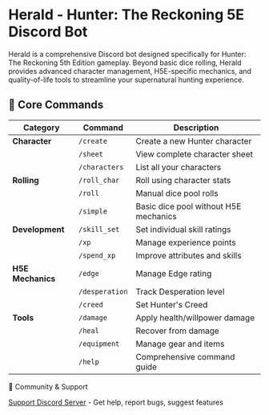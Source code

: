 # Herald - Hunter: The Reckoning 5E Discord Bot
Herald is a comprehensive Discord bot designed specifically for Hunter: The Reckoning 5th Edition gameplay. Beyond basic dice rolling, Herald provides advanced character management, H5E-specific mechanics, and quality-of-life tools to streamline your supernatural hunting experience.

## 📖 **Core Commands**

| Category | Command | Description |
|----------|---------|-------------|
| **Character** | `/create` | Create a new Hunter character |
| | `/sheet` | View complete character sheet |
| | `/characters` | List all your characters |
| **Rolling** | `/roll_char` | Roll using character stats |
| | `/roll` | Manual dice pool rolls |
| | `/simple` | Basic dice pool without H5E mechanics |
| **Development** | `/skill_set` | Set individual skill ratings |
| | `/xp` | Manage experience points |
| | `/spend_xp` | Improve attributes and skills |
| **H5E Mechanics** | `/edge` | Manage Edge rating |
| | `/desperation` | Track Desperation level |
| | `/creed` | Set Hunter's Creed |
| **Tools** | `/damage` | Apply health/willpower damage |
| | `/heal` | Recover from damage |
| | `/equipment` | Manage gear and items |
| | `/help` | Comprehensive command guide |

🤝 Community & Support

[Support Discord Server](https://discord.gg/9bEZk6ARG9) - Get help, report bugs, suggest features
